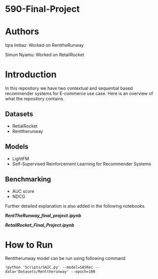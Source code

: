 # 590-Final-Project


# Authors
Iqra Imtiaz: Worked on RenttheRunway

Simon Nyamu: Worked on RetailRocket

# Introduction
 In this repository we have two contextual and sequential based recommender systems for E-commerce use case. 
 Here is an overview of what the repository contains.

 ## Datasets
 * RetialRocket
 * Renttherunway

## Models
* LightFM
* Self-Supervised Reinforcement Learning for Recommender Systems

## Benchmarking
* AUC score
* NDCG

Further detailed explanation is also added in the following notebooks.

***RentTheRunway_final_project.ipynb***

***RetailRocket_Final_Project.ipynb***

# How to Run

Renttherunway model can be run using following command

```
!python 'Scripts/SA2C.py' --model=SASRec --data='Datasets/Renttherunway' --epoch=100
```